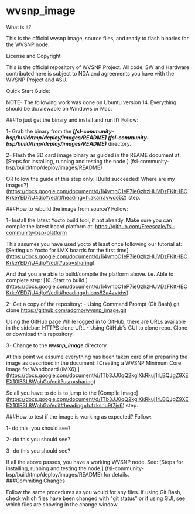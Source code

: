 # wvsnp_image

What is it?

This is the official wvsnp image, source files, and ready to flash binaries for the WVSNP node.

License and Copyright

This is the official repository of WVSNP Project. All code, SW and Hardware contributed here is subject to NDA and agreements you have with the WVSNP Project and ASU.

Quick Start Guide:

NOTE- The following work was done on Ubuntu version 14. Everything should be do/viewable on Windows or Mac.

###To just get the binary and install and run it? Follow:

1- Grab the binary from the **_[fsl-community-bsp/build/tmp/deploy/images/README] (fsl-community-bsp/build/tmp/deploy/images/README)_** directory.

2- Flash the SD card image binary as guided in the REAME document at: 
   [Steps for installing, running and testing the node.] (fsl-community-bsp/build/tmp/deploy/images/README)
   
   OR follow the guide at this step only:
   [Build succeeded! Where are my images?] (https://docs.google.com/document/d/1i4vmpC1eP7ieGzhzHUVDzFKItHBCKrkeYED7jU4djoY/edit#heading=h.akarravwqo52) step.

###How to rebuild the image from source? Follow:

1- Install the latest Yocto build tool, if not already.
   Make sure you can compile the latest board platform at:
   https://github.com/Freescale/fsl-community-bsp-platform
   
   This assumes you have used yocto at least once following our tutorial at:
   [Setting up Yocto for i.MX boards for the first time]
   (https://docs.google.com/document/d/1i4vmpC1eP7ieGzhzHUVDzFKItHBCKrkeYED7jU4djoY/edit?usp=sharing)

   And that you are able to build/compile the platform above.
   i.e. Able to complete step: [10. Start to build.] (https://docs.google.com/document/d/1i4vmpC1eP7ieGzhzHUVDzFKItHBCKrkeYED7jU4djoY/edit#heading=h.bqs82a4zvtdw)
   
2- Get a copy of the repository: - Using Command Prompt (Git Bash) git clone https://github.com/adcmo/wvsnp_image.git

   Using the GitHub page While logged in to GitHub, there are URLs available in the sidebar: 
   HTTPS clone URL - Using GitHub's GUI to clone repo. Clone or download this repository.

3- Change to the **_wvsnp_image_** directory.

   At this point we assume everything has been taken care of in preparing the image
   as described in the document: [Creating a WVSNP Minimum Core Image for Wandboard (iMX6).]
   (https://docs.google.com/document/d/1Tb3JJ0qQ2kgIXkRkuj1rLBQJgZ9XEEX10lB3L8WphGo/edit?usp=sharing)
   
   So all you have to do is to jump to the [Compile Image] (https://docs.google.com/document/d/1Tb3JJ0qQ2kgIXkRkuj1rLBQJgZ9XEEX10lB3L8WphGo/edit#heading=h.fzksnu9t7jv6) step.

###How to test if the image is working as expected? Follow:

 1- do this.
    you should see?
    
 2- do this
    you should see?
  
 3- do this
    you should see?
   
 If all the above passes, you have a working WVSNP node.
 See: [Steps for installing, running and testing the node.] (fsl-community-bsp/build/tmp/deploy/images/README) for details.   
###Commiting Changes

Follow the same procedures as you would for any files. If using Git Bash, check which files have been changed with "git status" or if using GUI, see which files are showing in the change window.
